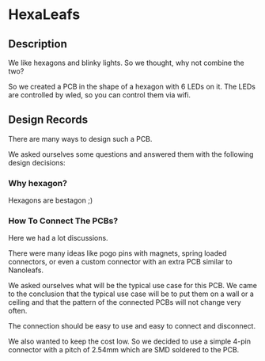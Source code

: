 # HexaLeafs

## Description

We like hexagons and blinky lights.
So we thought, why not combine the two?

So we created a PCB in the shape of a hexagon with 6 LEDs on it.
The LEDs are controlled by wled, so you can control them via wifi.

## Design Records

There are many ways to design such a PCB.

We asked ourselves some questions and answered them with the following design decisions:

### Why hexagon?

Hexagons are bestagon ;)

### How To Connect The PCBs?

Here we had a lot discussions.

There were many ideas like pogo pins with magnets, spring loaded connectors, or even a custom connector with an extra PCB similar to Nanoleafs.

We asked ourselves what will be the typical use case for this PCB.
We came to the conclusion that the typical use case will be to put them on a wall or a ceiling and that the pattern of the connected PCBs will not change very often.

The connection should be easy to use and easy to connect and disconnect.

We also wanted to keep the cost low.
So we decided to use a simple 4-pin connector with a pitch of 2.54mm which are SMD soldered to the PCB.

